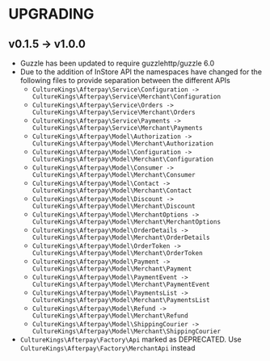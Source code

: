 # UPGRADING

## v0.1.5 -> v1.0.0

* Guzzle has been updated to require guzzlehttp/guzzle 6.0
* Due to the addition of InStore API the namespaces have changed for the following files to provide separation between the different APIs
    * ```CultureKings\Afterpay\Service\Configuration -> CultureKings\Afterpay\Service\Merchant\Configuration```
    * ```CultureKings\Afterpay\Service\Orders -> CultureKings\Afterpay\Service\Merchant\Orders```
    * ```CultureKings\Afterpay\Service\Payments -> CultureKings\Afterpay\Service\Merchant\Payments```
    * ```CultureKings\Afterpay\Model\Authorization -> CultureKings\Afterpay\Model\Merchant\Authorization```
    * ```CultureKings\Afterpay\Model\Configuration -> CultureKings\Afterpay\Model\Merchant\Configuration```
    * ```CultureKings\Afterpay\Model\Consumer -> CultureKings\Afterpay\Model\Merchant\Consumer```
    * ```CultureKings\Afterpay\Model\Contact -> CultureKings\Afterpay\Model\Merchant\Contact```
    * ```CultureKings\Afterpay\Model\Discount -> CultureKings\Afterpay\Model\Merchant\Discount```
    * ```CultureKings\Afterpay\Model\MerchantOptions -> CultureKings\Afterpay\Model\Merchant\MerchantOptions```
    * ```CultureKings\Afterpay\Model\OrderDetails -> CultureKings\Afterpay\Model\Merchant\OrderDetails```
    * ```CultureKings\Afterpay\Model\OrderToken -> CultureKings\Afterpay\Model\Merchant\OrderToken```
    * ```CultureKings\Afterpay\Model\Payment -> CultureKings\Afterpay\Model\Merchant\Payment```
    * ```CultureKings\Afterpay\Model\PaymentEvent -> CultureKings\Afterpay\Model\Merchant\PaymentEvent```
    * ```CultureKings\Afterpay\Model\PaymentsList -> CultureKings\Afterpay\Model\Merchant\PaymentsList```
    * ```CultureKings\Afterpay\Model\Refund -> CultureKings\Afterpay\Model\Merchant\Refund```
    * ```CultureKings\Afterpay\Model\ShippingCourier -> CultureKings\Afterpay\Model\Merchant\ShippingCourier```
* `CultureKings\Afterpay\Factory\Api` marked as DEPRECATED. Use `CultureKings\Afterpay\Factory\MerchantApi` instead
